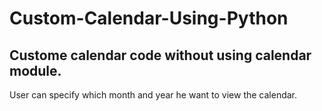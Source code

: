 # Custom-Calendar-Using-Python

## Custome calendar code without using calendar module.

User can specify which month and year he want to view the calendar.
